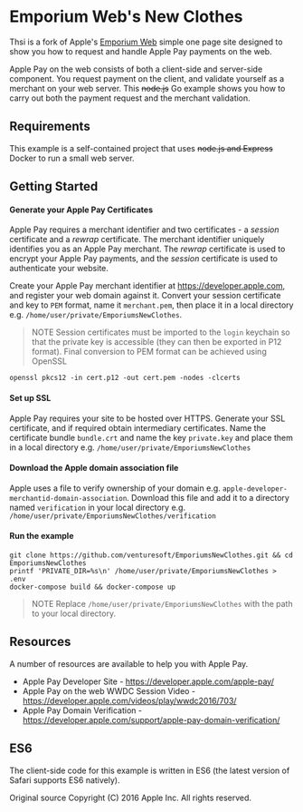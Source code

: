 # Emporium Web's New Clothes
Thsi is a fork of Apple's [Emporium Web](https://developer.apple.com/library/content/samplecode/EmporiumWeb/Introduction/Intro.html) simple one page site designed to show you how to request and handle Apple Pay payments on the web. 

Apple Pay on the web consists of both a client-side and server-side component. You request payment on the client, and validate yourself as a merchant on your web server. This ~~node.js~~ Go example shows you how to carry out both the payment request and the merchant validation.

## Requirements
This example is a self-contained project that uses ~~node.js and Express~~ Docker to run a small web server. 

## Getting Started

#### Generate your Apple Pay Certificates
Apple Pay requires a merchant identifier and two certificates - a *session* certificate and a *rewrap* certificate. The merchant identifier uniquely identifies you as an Apple Pay merchant. The *rewrap* certificate is used to encrypt your Apple Pay payments, and the *session* certificate is used to authenticate your website.

Create your Apple Pay merchant identifier at https://developer.apple.com, and register your web domain against it. Convert your session certificate and key to `PEM` format, name it `merchant.pem`, then place it in a local directory e.g. `/home/user/private/EmporiumsNewClothes`.

> NOTE
> Session certificates must be imported to the `login` keychain so that the private key is accessible (they can then be exported in P12 format). Final conversion to PEM format can be achieved using OpenSSL

    openssl pkcs12 -in cert.p12 -out cert.pem -nodes -clcerts

#### Set up SSL
Apple Pay requires your site to be hosted over HTTPS. Generate your SSL certificate, and if required obtain intermediary certificates. Name the certificate bundle `bundle.crt` and name the key `private.key` and place them in a local directory e.g. `/home/user/private/EmporiumsNewClothes`

#### Download the Apple domain association file
Apple uses a file to verify ownership of your domain e.g. `apple-developer-merchantid-domain-association`. Download this file and add it to a directory named `verification` in your local directory e.g. `/home/user/private/EmporiumsNewClothes/verification`

#### Run the example    
```
git clone https://github.com/venturesoft/EmporiumsNewClothes.git && cd EmporiumsNewClothes
printf 'PRIVATE_DIR=%s\n' /home/user/private/EmporiumsNewClothes > .env
docker-compose build && docker-compose up
```
> NOTE
> Replace `/home/user/private/EmporiumsNewClothes` with the path to your local directory. 


## Resources
A number of resources are available to help you with Apple Pay. 

  * Apple Pay Developer Site - https://developer.apple.com/apple-pay/
  * Apple Pay on the web WWDC Session Video - https://developer.apple.com/videos/play/wwdc2016/703/
  * Apple Pay Domain Verification - https://developer.apple.com/support/apple-pay-domain-verification/

## ES6
The client-side code for this example is written in ES6 (the latest version of Safari supports ES6 natively).

Original source Copyright (C) 2016 Apple Inc. All rights reserved.
